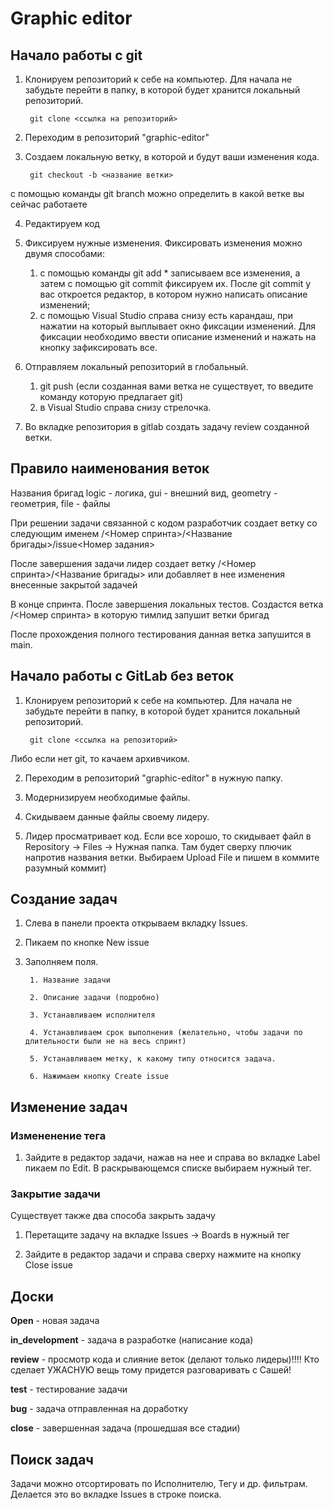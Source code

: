 # Graphic editor

## Начало работы с git

1. Клонируем репозиторий к себе на компьютер. Для начала не забудьте перейти в папку, в которой будет хранится локальный репозиторий.

        git clone <ссылка на репозиторий>

2. Переходим в репозиторий "graphic-editor"

3. Создаем локальную ветку, в которой и будут ваши изменения кода.

        git checkout -b <название ветки>

с помощью команды git branch можно определить в какой ветке вы сейчас работаете

4. Редактируем код

5. Фиксируем нужные изменения. Фиксировать изменения можно двумя способами:

     1. с помощью команды git add * записываем все изменения, а затем с помощью git commit фиксируем их. После git commit у вас откроется редактор, в котором нужно написать описание изменений;
     2. с помощью Visual Studio справа снизу есть карандаш, при нажатии на который выплывает окно фиксации изменений. Для фиксации необходимо ввести описание изменений и нажать на кнопку зафиксировать все.

6. Отправляем локальный репозиторий в глобальный.
    1. git push (если созданная вами ветка не существует, то введите команду которую предлагает git)
    2. в Visual Studio справа снизу стрелочка.

7. Во вкладке репозитория в gitlab создать задачу review созданной ветки. 

## Правило наименования веток

Названия бригад logic - логика, gui - внешний вид, geometry - геометрия, file - файлы

При решении задачи связанной с кодом разработчик создает ветку со следующим именем /<Номер спринта>/<Название бригады>/issue<Номер задания>

После завершения задачи лидер создает ветку /<Номер спринта>/<Название бригады> или добавляет в нее изменения внесенные закрытой задачей

В конце спринта. После завершения локальных тестов. Создастся ветка /<Номер спринта> в которую тимлид запушит ветки бригад

После прохождения полного тестирования данная ветка запушится в main.
## Начало работы с GitLab без веток

1. Клонируем репозиторий к себе на компьютер. Для начала не забудьте перейти в папку, в которой будет хранится локальный репозиторий.

        git clone <ссылка на репозиторий>

Либо если нет git, то качаем архивчиком.

2. Переходим в репозиторий "graphic-editor" в нужную папку.

3. Модернизируем необходимые файлы.

4. Скидываем данные файлы своему лидеру.

5. Лидер просматривает код. Если все хорошо, то скидывает файл в Repository -> Files -> Нужная папка. Там будет сверху плючик напротив названия ветки. Выбираем Upload File и пишем в коммите разумный коммит)


## Создание задач

1. Слева в панели проекта открываем вкладку Issues.

2. Пикаем по кнопке New issue

3. Заполняем поля.

        1. Название задачи

        2. Описание задачи (подробно)

        3. Устанавливаем исполнителя

        4. Устанавливаем срок выполнения (желательно, чтобы задачи по длительности были не на весь спринт)

        5. Устанавливаем метку, к какому типу относится задача.

        6. Нажимаем кнопку Create issue

## Изменение задач

### Измененение тега

1. Зайдите в редактор задачи, нажав на нее и справа во вкладке Label пикаем по Edit. В раскрывающемся списке выбираем нужный тег.

### Закрытие задачи

Существует также два способа закрыть задачу

1. Перетащите задачу на вкладке Issues -> Boards в нужный тег

2. Зайдите в редактор задачи и справа сверху нажмите на кнопку Close issue

## Доски

**Open** - новая задача

**in_development** - задача в разработке (написание кода)

**review** - просмотр кода и слияние веток (делают только лидеры)!!!! Кто сделает УЖАСНУЮ вещь тому придется разговаривать с Сашей!

**test** - тестирование задачи

**bug** - задача отправленная на доработку 

**close** - завершенная задача (прошедшая все стадии)

## Поиск задач

Задачи можно отсортировать по Исполнителю, Тегу и др. фильтрам. Делается это во вкладке Issues в строке поиска.






